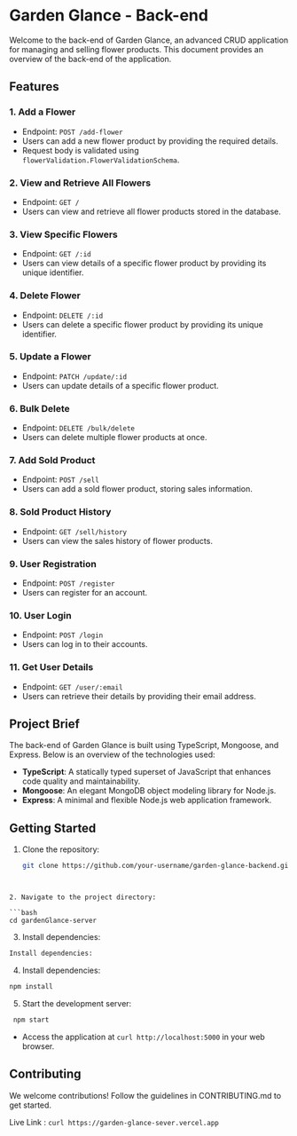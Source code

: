 # Garden Glance - Back-end

Welcome to the back-end of Garden Glance, an advanced CRUD application for managing and selling flower products. This document provides an overview of the back-end of the application.

## Features

### 1. Add a Flower

- Endpoint: `POST /add-flower`
- Users can add a new flower product by providing the required details.
- Request body is validated using `flowerValidation.FlowerValidationSchema`.

### 2. View and Retrieve All Flowers

- Endpoint: `GET /`
- Users can view and retrieve all flower products stored in the database.

### 3. View Specific Flowers

- Endpoint: `GET /:id`
- Users can view details of a specific flower product by providing its unique identifier.

### 4. Delete Flower

- Endpoint: `DELETE /:id`
- Users can delete a specific flower product by providing its unique identifier.

### 5. Update a Flower

- Endpoint: `PATCH /update/:id`
- Users can update details of a specific flower product.


### 6. Bulk Delete

- Endpoint: `DELETE /bulk/delete`
- Users can delete multiple flower products at once.

### 7. Add Sold Product

- Endpoint: `POST /sell`
- Users can add a sold flower product, storing sales information.


### 8. Sold Product History

- Endpoint: `GET /sell/history`
- Users can view the sales history of flower products.

### 9. User Registration

- Endpoint: `POST /register`
- Users can register for an account.


### 10. User Login

- Endpoint: `POST /login`
- Users can log in to their accounts.


### 11. Get User Details

- Endpoint: `GET /user/:email`
- Users can retrieve their details by providing their email address.

## Project Brief

The back-end of Garden Glance is built using TypeScript, Mongoose, and Express. Below is an overview of the technologies used:

- **TypeScript**: A statically typed superset of JavaScript that enhances code quality and maintainability.
- **Mongoose**: An elegant MongoDB object modeling library for Node.js.
- **Express**: A minimal and flexible Node.js web application framework.

## Getting Started

1. Clone the repository:

   ```bash
   git clone https://github.com/your-username/garden-glance-backend.git
```


2. Navigate to the project directory:

```bash
cd gardenGlance-server
```


3. Install dependencies:

```bash
Install dependencies:
```

4. Install dependencies:

```bash
npm install

```

5. Start the development server:

```bash
 npm start
```

- Access the application at ```curl http://localhost:5000``` in your web browser.


 ## Contributing

 We welcome contributions! Follow the guidelines in CONTRIBUTING.md to get started.


 Live Link : ```curl https://garden-glance-sever.vercel.app```